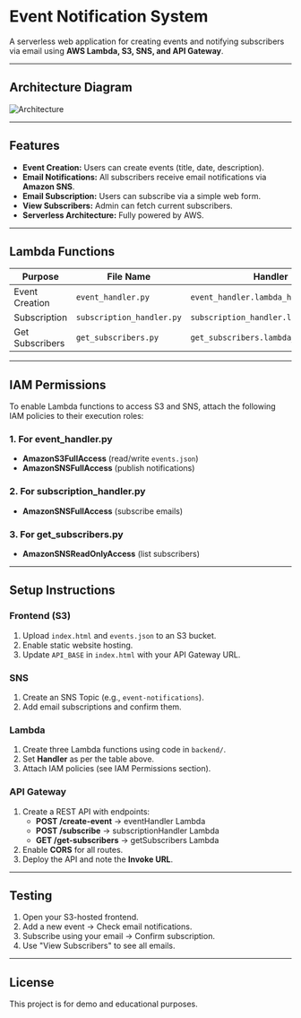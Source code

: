 # Event Notification System

A serverless web application for creating events and notifying subscribers via email using **AWS Lambda, S3, SNS, and API Gateway**.

---

## **Architecture Diagram**
![Architecture](/mnt/data/docs/architecture.png)

---

## **Features**
- **Event Creation:** Users can create events (title, date, description).
- **Email Notifications:** All subscribers receive email notifications via **Amazon SNS**.
- **Email Subscription:** Users can subscribe via a simple web form.
- **View Subscribers:** Admin can fetch current subscribers.
- **Serverless Architecture:** Fully powered by AWS.

---

## **Lambda Functions**
| **Purpose**        | **File Name**             | **Handler**                         |
|--------------------|---------------------------|--------------------------------------|
| Event Creation     | `event_handler.py`        | `event_handler.lambda_handler`       |
| Subscription       | `subscription_handler.py` | `subscription_handler.lambda_handler`|
| Get Subscribers    | `get_subscribers.py`      | `get_subscribers.lambda_handler`     |

---

## **IAM Permissions**
To enable Lambda functions to access S3 and SNS, attach the following IAM policies to their execution roles:

### **1. For event_handler.py**
- **AmazonS3FullAccess** (read/write `events.json`)
- **AmazonSNSFullAccess** (publish notifications)

### **2. For subscription_handler.py**
- **AmazonSNSFullAccess** (subscribe emails)

### **3. For get_subscribers.py**
- **AmazonSNSReadOnlyAccess** (list subscribers)

---

## **Setup Instructions**

### **Frontend (S3)**
1. Upload `index.html` and `events.json` to an S3 bucket.
2. Enable static website hosting.
3. Update `API_BASE` in `index.html` with your API Gateway URL.

### **SNS**
1. Create an SNS Topic (e.g., `event-notifications`).
2. Add email subscriptions and confirm them.

### **Lambda**
1. Create three Lambda functions using code in `backend/`.
2. Set **Handler** as per the table above.
3. Attach IAM policies (see IAM Permissions section).

### **API Gateway**
1. Create a REST API with endpoints:
   - **POST /create-event** → eventHandler Lambda
   - **POST /subscribe** → subscriptionHandler Lambda
   - **GET /get-subscribers** → getSubscribers Lambda
2. Enable **CORS** for all routes.
3. Deploy the API and note the **Invoke URL**.

---

## **Testing**
1. Open your S3-hosted frontend.
2. Add a new event → Check email notifications.
3. Subscribe using your email → Confirm subscription.
4. Use "View Subscribers" to see all emails.

---

## **License**
This project is for demo and educational purposes.
